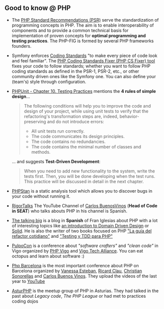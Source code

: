 ## Good to know @ PHP

- The [PHP Standard Recommendations (PSR)](https://www.php-fig.org/psr/) serve the standardization of programming concepts in PHP. The aim is to enable interoperability of components and to provide a common technical basis for implementation of proven concepts for **optimal programming and testing practices**. The PHP-FIG is formed by several PHP frameworks founders.

- Symfony enforces [Coding Standards](https://symfony.com/doc/current/contributing/code/standards.html) "to make every piece of code look and feel familiar". The [PHP Coding Standards Fixer (PHP CS Fixer) tool](https://github.com/FriendsOfPHP/PHP-CS-Fixer) fixes your code to follow standards; whether you want to follow PHP coding standards as defined in the PSR-1, PSR-2, etc., or other community driven ones like the Symfony one. You can also define your (team's) style through configuration.

- [PHPUnit - Chapter 10. Testing Practices](https://phpunit.de/manual/6.5/en/testing-practices.html) mentions the **4 rules of simple design**…

    > The following conditions will help you to improve the code and design of your project, while using unit tests to verify that the refactoring's transformation steps are, indeed, behavior-preserving and do not introduce errors:
    >
    > - All unit tests run correctly.
    > - The code communicates its design principles.
    > - The code contains no redundancies.
    > - The code contains the minimal number of classes and methods.

    … and suggests **Test-Driven Development**:

    > When you need to add new functionality to the system, write the tests first. Then, you will be done developing when the test runs. This practice will be discussed in detail in the next chapter.

- [PHPStan](https://github.com/phpstan/phpstan) is a static analysis tool which allows you to discover bugs in your code without running it.

- [RigorTalks](https://www.youtube.com/watch?v=aKcmbOZV9mA&list=PLfgj7DYkKH3Cd8bdu5SIHGYXh_bPV2idP) The YouTube Channel of [Carlos BuenosVinos](https://twitter.com/buenosvinos) (**Head of Code in SEAT**) who talks abouts PHP in his channel is Spanish. 

- [The talking big](https://franiglesias.github.io/) is a blog in **Spanish** of Fran Iglesias about PHP with a lot of interesting topics like [an introduction to Domain Driven Design](https://franiglesias.github.io/ddd-intro/) or [Solid](https://franiglesias.github.io/principios-solid/). He is also the writer of two books focused on PHP ["La guía del refactor cotidiano"](https://leanpub.com/refactorcotidiano) and ["Testing y TDD para PHP"](https://leanpub.com/testingytddparaphp)

- [PulpoCon](https://pulpocon.es/) is a conference about *"software crafters"* and *"clean code"* in Vigo organized by [PHP Vigo](https://phpvigo.com/) and [Vigo Tech Alliance](https://vigotech.org/). You can eat octopus and learn about software :)

- [Php Barcelona](https://php.barcelona/) is the most important conference about PHP on Barcelona organized by [Vanessa Esteban](https://twitter.com/vetardaguila), [Ricard Clau](https://twitter.com/ricardclau), [Christian Sonorellas](https://twitter.com/theunic) and [Carlos Buenos Vinos](https://twitter.com/buenosvinos). They upload the videos of the last year to [YouTube](https://www.youtube.com/channel/UCBqwZ_Nvu9gSyB3VP4p1wcA)

- [AsturPHP](https://www.meetup.com/es-ES/asturPHP/) is the meetup group of PHP in Asturias. They had talked in the past about *Legacy code*, *The PHP League* or had met to practices coding dojos
